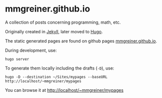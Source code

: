 # mmgreiner.github.io

A collection of posts concerning programming, math, etc.

Originally created in [Jekyll](https://jekyllrb.com/), later moved to [Hugo](https://gohugo.io).

The static generated pages are found on github pages [mmgreiner.github.io](https://mmgreiner.github.io).

During development, use:

~~~
hugo server
~~~


To generate them locally including the drafts (`-D`), use:

~~~
hugo -D --destination ~/Sites/mypages --baseURL http://localhost/~mmgreiner/mypages
~~~

You can browse it at <http://localhost/~mmgreiner/mypages>
